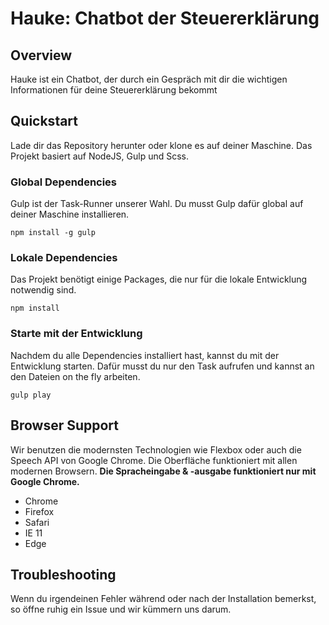# Hauke: Chatbot der Steuererklärung

## Overview
Hauke ist ein Chatbot, der durch ein Gespräch mit dir die wichtigen Informationen für deine Steuererklärung bekommt

## Quickstart
Lade dir das Repository herunter oder klone es auf deiner Maschine. Das Projekt basiert auf NodeJS, Gulp und Scss.

### Global Dependencies
Gulp ist der Task-Runner unserer Wahl. Du musst Gulp dafür global auf deiner Maschine installieren.

```
npm install -g gulp
```

### Lokale Dependencies
Das Projekt benötigt einige Packages, die nur für die lokale Entwicklung notwendig sind.
```
npm install
```

### Starte mit der Entwicklung
Nachdem du alle Dependencies installiert hast, kannst du mit der Entwicklung starten. Dafür musst du nur den Task aufrufen und kannst an den Dateien on the fly arbeiten.
```
gulp play
```

## Browser Support
Wir benutzen die modernsten Technologien wie Flexbox oder auch die Speech API von Google Chrome. Die Oberfläche funktioniert mit allen modernen Browsern.
**Die Spracheingabe & -ausgabe funktioniert nur mit Google Chrome.**

* Chrome
* Firefox
* Safari
* IE 11
* Edge

## Troubleshooting
Wenn du irgendeinen Fehler während oder nach der Installation bemerkst, so öffne ruhig ein Issue und wir kümmern uns darum.
